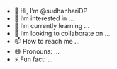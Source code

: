 - 👋 Hi, I’m @sudhanhariDP
- 👀 I’m interested in ...
- 🌱 I’m currently learning ...
- 💞️ I’m looking to collaborate on ...
- 📫 How to reach me ...
- 😄 Pronouns: ...
- ⚡ Fun fact: ...

<!---
sudhanhariDP/sudhanhariDP is a ✨ special ✨ repository because its `README.md` (this file) appears on your GitHub profile.
You can click the Preview link to take a look at your changes.
--->
